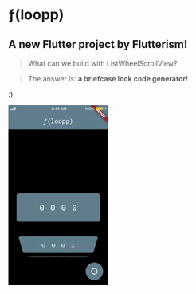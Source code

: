 # ƒ(loopp)

## A new Flutter project by Flutterism!

> What can we build with ListWheelScrollView?

> The answer is: **a briefcase lock code generator!**

:)

![floopp](https://raw.githubusercontent.com/Flutterism/floopp/master/media/floopp.gif)
